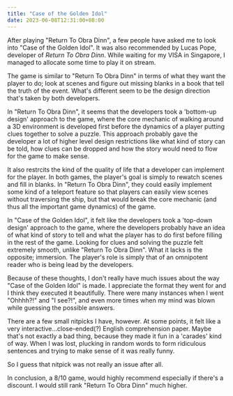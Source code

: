 ```yaml
---
title: "Case of the Golden Idol"
date: 2023-06-08T12:31:00+08:00
---
```


After playing "Return To Obra Dinn", a few people have asked me to look into "Case of the Golden Idol". 
It was also recommended by Lucas Pope, developer of *Return To Obra Dinn*. 
While waiting for my VISA in Singapore, I managed to allocate some time to play it on stream.  

<!--more-->

The game is similar to "Return To Obra Dinn" in terms of what they want the player to do; look at scenes and figure out missing blanks in a book that tell the truth of the event.
What's different seem to be the design direction that's taken by both developers.

In "Return To Obra Dinn", it seems that the developers took a 'bottom-up design' approach to the game, where the core mechanic of walking around a 3D environment is developed first before the dynamics of a player putting clues together to solve a puzzle.
This approach probably gave the developer a lot of higher level design restrictions like what kind of story can be told, how clues can be dropped and how the story would need to flow for the game to make sense. 

It also restrcits the kind of the quality of life that a developer can implement for the player.
In both games, the player's goal is simply to rewatch scenes and fill in blanks. 
In "Return To Obra Dinn", they could easily implement some kind of a teleport feature so that players can easily view scenes without traversing the ship, but that would break the core mechanic (and thus all the important game dynamics) of the game.

In "Case of the Golden Idol", it felt like the developers took a 'top-down design' approach to the game, where the developers probably have an idea of what kind of story to tell and what the player has to do first before filling in the rest of the game.
Looking for clues and solving the puzzle felt extremely smooth, unlike "Return To Obra Dinn". 
What it lacks is the opposite; immersion.
The player's role is simply that of an omnipotent reader who is being lead by the developers. 

Because of these thoughts, I don't really have much issues about the way "Case of the Golden Idol" is made. 
I appreciate the format they went for and I think they executed it beautifully. 
There were many instances when I went "Ohhhh?!" and "I see?!", and even more times when my mind was blown while guessing the possible answers.

There are a few small nitpicks I have, however. 
At some points, it felt like a very interactive...close-ended(?) English comprehension paper. 
Maybe that's not exactly a bad thing, because they made it fun in a 'carades' kind of way. 
When I was lost, plucking in random words to form ridiculous sentences and trying to make sense of it was really funny.

So I guess that nitpick was not really an issue after all.

In conclusion, a 8/10 game, would highly recommend especially if there's a discount. I would still rank "Return To Obra Dinn" much higher.




